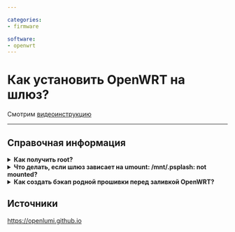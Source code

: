 ```yaml
---

categories:
- firmware

software:
- openwrt
---
```

# Как установить OpenWRT на шлюз?

Смотрим [видеоинструкцию](https://youtu.be/QhVWqDHjWu8)
***

## Справочная информация

<details>
  <summary><b>Как получить root?</b></summary>
  

Читаем [здесь](https://openlumi.github.io/gain_root.html)
  
</details>




<details>
  <summary><b>Что делать, если шлюз зависает на umount: /mnt/.psplash: not mounted?</b></summary>
  

```
umount: /mnt/.psplash: not mounted
INIT: no more processes left in this runlevel
```
![not mounted](https://user-images.githubusercontent.com/64090632/146650397-bcf1c780-455f-4d13-a9c8-e5e6788dd416.jpg)



Перезагружаем шлюз, снова заходим в загрузчик

Заходим в загрузчик
```
setenv bootargs "${bootargs} single rw init=/bin/bash" && boot
```

Вводим эту команду и после перезагружаем шлюз, просто вынимаем из розетки
```
sed -i "s/#mxc0/mxc0/" /etc/inittab
```

Если успех, то после перезагрузки шлюза должна появиться строка запроса ввести логин

![root](https://user-images.githubusercontent.com/64090632/146650426-ee49cbee-d4ff-4fb6-af4a-de4cc62ac714.jpg)
  
</details>


<details>
  <summary><b>Как создать бэкап родной прошивки перед заливкой OpenWRT?</b></summary>


Взято [отсюда](https://openlumi.github.io/#make-a-backup)

У вас должен быть установлен на шлюзе SSH. Подключаемся к шлюза и запускаем консоль. Вводим команду   
```
tar -cvpzf /tmp/lumi_stock.tar.gz -C / . --exclude='./tmp/*' --exclude='./proc/*' --exclude='./sys/*'
```

После создания бэкапа копируем на свой компьютер командой. Запускаем на Windows консоль, вводим пошагово. 

```
cd c:/Temp

scp root@указываем IP адрес вашего шлюза:/tmp/lumi_stock.tar.gz . -y
```
</details>



## Источники

https://openlumi.github.io
